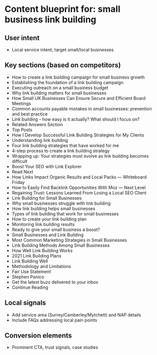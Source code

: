 # Content blueprint for: small business link building

## User intent
- Local service intent; target small/local businesses

## Key sections (based on competitors)
- How to create a link building campaign for small business growth
- Establishing the foundation of a link building campaign
- Executing outreach on a small business budget
- Why link building matters for small businesses
- How Small UK Businesses Can Ensure Secure and Efficient Board Meetings
- Common accounts payable mistakes in small businesses: prevention and best practice
- Link building - how easy is it actually? What should I focus on?
- Related Answers Section
- Top Posts
- How I Develop Successful Link Building Strategies for My Clients
- Understanding link building
- Four link building strategies that have worked for me
- 4-step process to create a link building strategy
- Wrapping up: Your strategies must evolve as link building becomes difficult
- Boost Your SEO with Link Explorer
- Read Next
- How Links Impact Organic Results and Local Packs — Whiteboard Friday
- How to Easily Find Backlink Opportunities With Moz — Next Level
- Regaining Trust: Lessons Learned From Losing a Local SEO Client
- Link Building for Small Businesses
- Why small businesses struggle with link building
- How link building helps small businesses
- Types of link building that work for small businesses
- How to create your link building plan
- Monitoring link building results
- Ready to give your small business a boost?
- Small Businesses and Link Building
- Most Common Marketing Strategies in Small Businesses
- Link Building Methods Among Small Businesses
- How Well Link Building Works
- 2021 Link Building Plans
- Link Building Well
- Methodology and Limitations
- Fair Use Statement
- Stephen Panico
- Get the latest buzz delivered to your inbox
- Continue Reading

## Local signals
- Add service area (Surrey/Camberley/Mytchett) and NAP details
- Include FAQs addressing local pain points

## Conversion elements
- Prominent CTA, trust signals, case studies